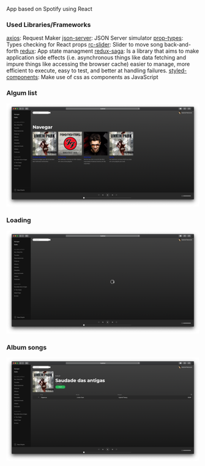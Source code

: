 App based on Spotify using React

### Used Libraries/Frameworks

[axios][axios]: Request Maker
[json-server][json-server]: JSON Server simulator
[prop-types][prop-types]: Types checking for React props
[rc-slider][rc-slider]: Slider to move song back-and-forth
[redux][redux]: App state managment
[redux-saga][redux-saga]: Is a library that aims to make application side effects (i.e. asynchronous things like data fetching and impure things like accessing the browser cache) easier to manage, more efficient to execute, easy to test, and better at handling failures.
[styled-components][styled-components]: Make use of css as components as JavaScript

### Algum list

![MainPage](https://raw.githubusercontent.com/petrovick/GoReact/master/module4/SolutionItems/Images/image1_mainpage.png)

### Loading

![MainPage](https://raw.githubusercontent.com/petrovick/GoReact/master/module4/SolutionItems/Images/image2_loading.png)

### Album songs

![MainPage](https://raw.githubusercontent.com/petrovick/GoReact/master/module4/SolutionItems/Images/image3_albumsongs.png)

[axios]: https://github.com/axios/axios
[json-server]: https://github.com/typicode/json-server
[prop-types]: https://www.npmjs.com/package/prop-types
[rc-slider]: https://www.npmjs.com/package/rc-slider
[redux]: https://redux.js.org
[redux-saga]: https://github.com/redux-saga/redux-saga
[styled-components]: https://www.styled-components.com
